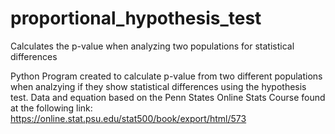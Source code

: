 # proportional_hypothesis_test
Calculates the p-value when analyzing two populations for statistical differences

Python Program created to calculate p-value from two different populations when analzying if they show statistical differences using the hypothesis test. Data and equation based on the Penn States Online Stats Course found at the following link:
https://online.stat.psu.edu/stat500/book/export/html/573
